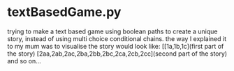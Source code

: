 # textBasedGame.py
trying to make a text based game using boolean paths to create a unique story, instead of using multi choice conditional chains.
the way I explained it to my mum was to visualise the story would look like:
[[1a,1b,1c](first part of the story) [2aa,2ab,2ac,2ba,2bb,2bc,2ca,2cb,2cc](second part of the story) and so on...
